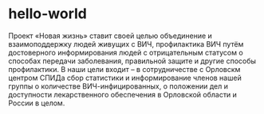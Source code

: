 # hello-world
Проект «Новая жизнь» ставит своей целью объединение и взаимоподдержку людей живущих с ВИЧ, профилактика ВИЧ путём достоверного информирования людей с отрицательным статусом о способах передачи заболевания, правильной защите и другие способы профилактики.  В наши цели входит – в сотрудничестве с Орловскм центром СПИДа сбор статистики и информирование членов нашей группы о количестве ВИЧ-инфицированных, о положении дел и доступности лекарственного обеспечения в Орловской области и России в целом. 
